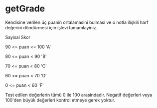 # getGrade


Kendisine verilen üç puanin ortalamasini bulmasi ve o notla ilişkili harf değerini döndürmesi için işlevi tamamlayiniz.


Sayisal Skor 

90 <= puan <= 100	'A' 

80 <= puan < 90	    'B' 

70 <= puan < 80	    'C' 

60 <= puan < 70	    'D' 

0 <= puan < 60	    'F'


Test edilen değerlerin tümü 0 ile 100 arasindadir. Negatif değerleri veya 100'den büyük değerleri kontrol etmeye gerek yoktur.
</p>
    

